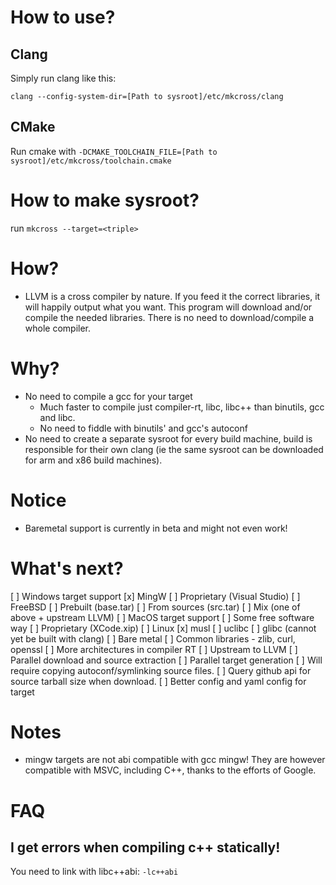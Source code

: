 # How to use?
## Clang
Simply run clang like this:
```
clang --config-system-dir=[Path to sysroot]/etc/mkcross/clang
```
## CMake
Run cmake with `-DCMAKE_TOOLCHAIN_FILE=[Path to sysroot]/etc/mkcross/toolchain.cmake`

# How to make sysroot?
run `mkcross --target=<triple>`

# How?
 - LLVM is a cross compiler by nature. If you feed it the correct libraries, it will happily output what you want. This program will download and/or compile the needed libraries. There is no need to download/compile a whole compiler.

# Why?
 - No need to compile a gcc for your target
   - Much faster to compile just compiler-rt, libc, libc++ than binutils, gcc and libc.
   - No need to fiddle with binutils' and gcc's autoconf
 - No need to create a separate sysroot for every build machine, build is responsible for their own clang (ie the same sysroot can be downloaded for arm and x86 build machines).

# Notice
 - Baremetal support is currently in beta and might not even work!

# What's next?
 [ ] Windows target support
  [x] MingW
  [ ] Proprietary (Visual Studio)
 [ ] FreeBSD
  [ ] Prebuilt (base.tar)
  [ ] From sources (src.tar)
  [ ] Mix (one of above + upstream LLVM)
 [ ] MacOS target support
  [ ] Some free software way
  [ ] Proprietary (XCode.xip)
 [ ] Linux
  [x] musl
  [ ] uclibc
  [ ] glibc (cannot yet be built with clang)
 [ ] Bare metal
 [ ] Common libraries - zlib, curl, openssl
 [ ] More architectures in compiler RT
  [ ] Upstream to LLVM
 [ ] Parallel download and source extraction
 [ ] Parallel target generation
  [ ] Will require copying autoconf/symlinking source files.
 [ ] Query github api for source tarball size when download.
 [ ] Better config and yaml config for target

# Notes
 - mingw targets are not abi compatible with gcc mingw! They are however compatible with MSVC, including C++, thanks to the efforts of Google.

# FAQ
## I get errors when compiling c++ statically!
You need to link with libc++abi: `-lc++abi`

